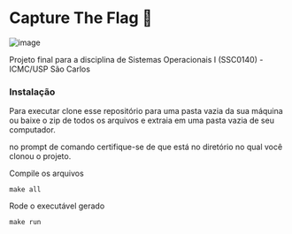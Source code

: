 # Capture The Flag 🚩

![image](https://user-images.githubusercontent.com/50035537/208537656-7560cf95-8706-418c-aacb-99c54caa2e98.png)

Projeto final para a disciplina de Sistemas Operacionais I (SSC0140) - ICMC/USP São Carlos

### Instalação

Para executar clone esse repositório para uma pasta vazia da sua máquina ou baixe o zip de todos os arquivos e extraia em uma pasta vazia de seu computador.

no prompt de comando certifique-se de que está no diretório no qual você clonou o projeto.

Compile os arquivos

```
make all
```

Rode o executável gerado

```
make run
```
